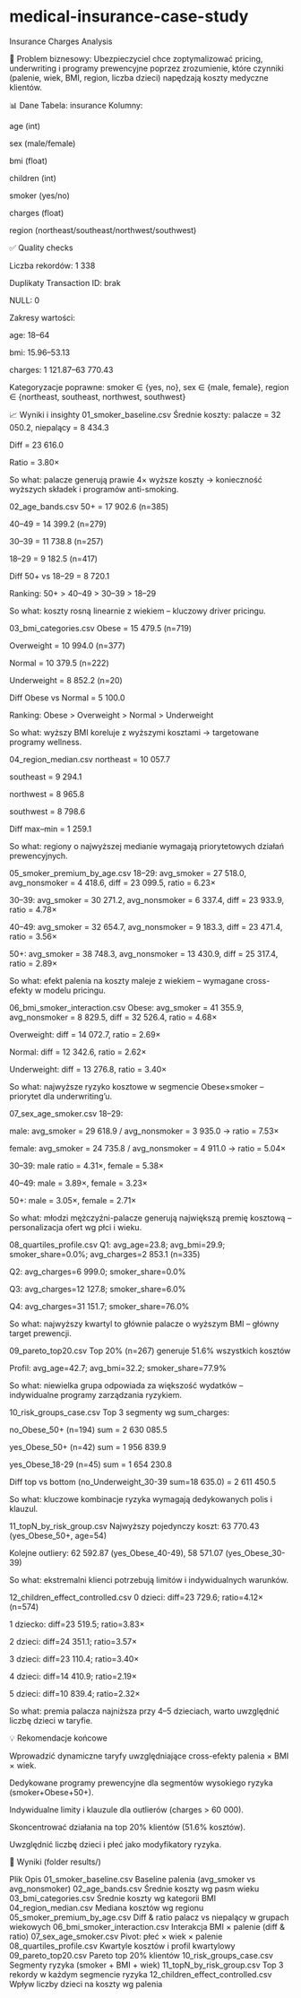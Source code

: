 # medical-insurance-case-study
Insurance Charges Analysis 


🎯 Problem biznesowy: Ubezpieczyciel chce zoptymalizować pricing, underwriting i programy prewencyjne poprzez zrozumienie, które czynniki (palenie, wiek, BMI, region, liczba dzieci) napędzają koszty medyczne klientów.

📊 Dane Tabela: insurance Kolumny:

age (int)

sex (male/female)

bmi (float)

children (int)

smoker (yes/no)

charges (float)

region (northeast/southeast/northwest/southwest)

✅ Quality checks

Liczba rekordów: 1 338

Duplikaty Transaction ID: brak

NULL: 0

Zakresy wartości:

age: 18–64

bmi: 15.96–53.13

charges: 1 121.87–63 770.43

Kategoryzacje poprawne: smoker ∈ {yes, no}, sex ∈ {male, female}, region ∈ {northeast, southeast, northwest, southwest}

📈 Wyniki i insighty
01_smoker_baseline.csv
Średnie koszty: palacze = 32 050.2, niepalący = 8 434.3

Diff = 23 616.0

Ratio = 3.80×

So what: palacze generują prawie 4× wyższe koszty → konieczność wyższych składek i programów anti-smoking.

02_age_bands.csv
50+ = 17 902.6 (n=385)

40–49 = 14 399.2 (n=279)

30–39 = 11 738.8 (n=257)

18–29 = 9 182.5 (n=417)

Diff 50+ vs 18–29 = 8 720.1

Ranking: 50+ > 40–49 > 30–39 > 18–29

So what: koszty rosną linearnie z wiekiem – kluczowy driver pricingu.

03_bmi_categories.csv
Obese = 15 479.5 (n=719)

Overweight = 10 994.0 (n=377)

Normal = 10 379.5 (n=222)

Underweight = 8 852.2 (n=20)

Diff Obese vs Normal = 5 100.0

Ranking: Obese > Overweight > Normal > Underweight

So what: wyższy BMI koreluje z wyższymi kosztami → targetowane programy wellness.

04_region_median.csv
northeast = 10 057.7

southeast = 9 294.1

northwest = 8 965.8

southwest = 8 798.6

Diff max–min = 1 259.1

So what: regiony o najwyższej medianie wymagają priorytetowych działań prewencyjnych.

05_smoker_premium_by_age.csv
18–29: avg_smoker = 27 518.0, avg_nonsmoker = 4 418.6, diff = 23 099.5, ratio = 6.23×

30–39: avg_smoker = 30 271.2, avg_nonsmoker = 6 337.4, diff = 23 933.9, ratio = 4.78×

40–49: avg_smoker = 32 654.7, avg_nonsmoker = 9 183.3, diff = 23 471.4, ratio = 3.56×

50+: avg_smoker = 38 748.3, avg_nonsmoker = 13 430.9, diff = 25 317.4, ratio = 2.89×

So what: efekt palenia na koszty maleje z wiekiem – wymagane cross-efekty w modelu pricingu.

06_bmi_smoker_interaction.csv
Obese: avg_smoker = 41 355.9, avg_nonsmoker = 8 829.5, diff = 32 526.4, ratio = 4.68×

Overweight: diff = 14 072.7, ratio = 2.69×

Normal: diff = 12 342.6, ratio = 2.62×

Underweight: diff = 13 276.8, ratio = 3.40×

So what: najwyższe ryzyko kosztowe w segmencie Obese×smoker – priorytet dla underwriting’u.

07_sex_age_smoker.csv
18–29:

male: avg_smoker = 29 618.9 / avg_nonsmoker = 3 935.0 → ratio = 7.53×

female: avg_smoker = 24 735.8 / avg_nonsmoker = 4 911.0 → ratio = 5.04×

30–39: male ratio = 4.31×, female = 5.38×

40–49: male = 3.89×, female = 3.23×

50+: male = 3.05×, female = 2.71×

So what: młodzi mężczyźni-palacze generują największą premię kosztową – personalizacja ofert wg płci i wieku.

08_quartiles_profile.csv
Q1: avg_age=23.8; avg_bmi=29.9; smoker_share=0.0%; avg_charges=2 853.1 (n=335)

Q2: avg_charges=6 999.0; smoker_share=0.0%

Q3: avg_charges=12 127.8; smoker_share=6.0%

Q4: avg_charges=31 151.7; smoker_share=76.0%

So what: najwyższy kwartyl to głównie palacze o wyższym BMI – główny target prewencji.

09_pareto_top20.csv
Top 20% (n=267) generuje 51.6% wszystkich kosztów

Profil: avg_age=42.7; avg_bmi=32.2; smoker_share=77.9%

So what: niewielka grupa odpowiada za większość wydatków – indywidualne programy zarządzania ryzykiem.

10_risk_groups_case.csv
Top 3 segmenty wg sum_charges:

no_Obese_50+ (n=194) sum = 2 630 085.5

yes_Obese_50+ (n=42) sum = 1 956 839.9

yes_Obese_18-29 (n=45) sum = 1 654 230.8

Diff top vs bottom (no_Underweight_30-39 sum=18 635.0) = 2 611 450.5

So what: kluczowe kombinacje ryzyka wymagają dedykowanych polis i klauzul.

11_topN_by_risk_group.csv
Najwyższy pojedynczy koszt: 63 770.43 (yes_Obese_50+, age=54)

Kolejne outliery: 62 592.87 (yes_Obese_40-49), 58 571.07 (yes_Obese_30-39)

So what: ekstremalni klienci potrzebują limitów i indywidualnych warunków.

12_children_effect_controlled.csv
0 dzieci: diff=23 729.6; ratio=4.12× (n=574)

1 dziecko: diff=23 519.5; ratio=3.83×

2 dzieci: diff=24 351.1; ratio=3.57×

3 dzieci: diff=23 110.4; ratio=3.40×

4 dzieci: diff=14 410.9; ratio=2.19×

5 dzieci: diff=10 839.4; ratio=2.32×

So what: premia palacza najniższa przy 4–5 dzieciach, warto uwzględnić liczbę dzieci w taryfie.

💡 Rekomendacje końcowe

Wprowadzić dynamiczne taryfy uwzględniające cross-efekty palenia × BMI × wiek.

Dedykowane programy prewencyjne dla segmentów wysokiego ryzyka (smoker+Obese+50+).

Indywidualne limity i klauzule dla outlierów (charges > 60 000).

Skoncentrować działania na top 20% klientów (51.6% kosztów).

Uwzględnić liczbę dzieci i płeć jako modyfikatory ryzyka.

📂 Wyniki (folder results/)

Plik	Opis
01_smoker_baseline.csv	Baseline palenia (avg_smoker vs avg_nonsmoker)
02_age_bands.csv	Średnie koszty wg pasm wieku
03_bmi_categories.csv	Średnie koszty wg kategorii BMI
04_region_median.csv	Mediana kosztów wg regionu
05_smoker_premium_by_age.csv	Diff & ratio palacz vs niepalący w grupach wiekowych
06_bmi_smoker_interaction.csv	Interakcja BMI × palenie (diff & ratio)
07_sex_age_smoker.csv	Pivot: płeć × wiek × palenie
08_quartiles_profile.csv	Kwartyle kosztów i profil kwartylowy
09_pareto_top20.csv	Pareto top 20% klientów
10_risk_groups_case.csv	Segmenty ryzyka (smoker + BMI + wiek)
11_topN_by_risk_group.csv	Top 3 rekordy w każdym segmencie ryzyka
12_children_effect_controlled.csv	Wpływ liczby dzieci na koszty wg palenia
